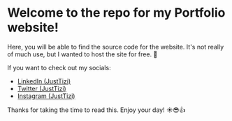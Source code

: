 # Welcome to the repo for my Portfolio website!

Here, you will be able to find the source code for the website. It's not really of much use, but I wanted to host the site for free. 🐧

If you want to check out my socials:

- [LinkedIn (JustTizi)](https://linkedin.com/in/JustTizi)
- [Twitter (JustTizi)](https://twitter.com/JustTizi)
- [Instagram (JustTizi)](https://instagram.com/JustTizi)

Thanks for taking the time to read this. Enjoy your day! ☀️😎👍